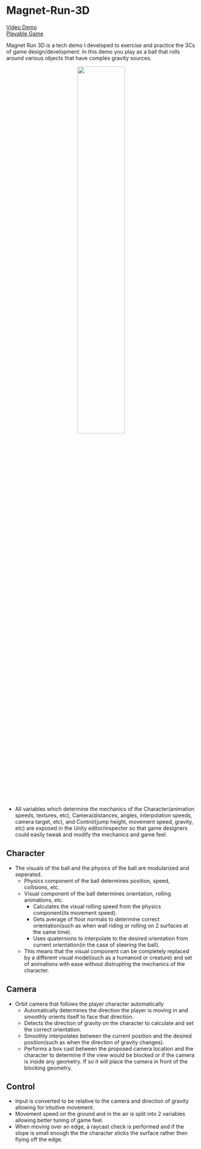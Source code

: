 # Magnet-Run-3D

[Video Demo](https://www.youtube.com/watch?v=FrG3asgh3Uo)  
[Playable Game](https://tradam.itch.io/magnet-run-3d)  

Magnet Run 3D is a tech demo I developed to exercise and practice the 3Cs of game design/development.
In this demo you play as a ball that rolls around various objects that have complex gravity sources.

<p align="center">
  <img src="https://user-images.githubusercontent.com/11139432/213840115-59413e96-1c22-4229-aada-c59ec042fc1f.png" width="50%"/>
</p>

- All variables which determine the mechanics of the Character(animation speeds, textures, etc), Camera(distances, angles, interpolation speeds, camera target, etc), and Control(jump height, movement speed, gravity, etc) are exposed in the Unity editor/inspector so that game designers could easily tweak and modify the mechanics and game feel.

## Character
- The visuals of the ball and the physics of the ball are modularized and seperated.
  - Physics component of the ball determines position, speed, collisions, etc.
  - Visual component of the ball determines orientation, rolling animations, etc.
    - Calculates the visual rolling speed from the physics component(its movement speed).
    - Gets average of floor normals to determine correct orientation(such as when wall riding or rolling on 2 surfaces at the same time).
    - Uses quaternions to interpolate to the desired orientation from current orientation(in the case of steering the ball).
  - This means that the visual component can be completely replaced by a different visual model(such as a humanoid or creature) and set of animations with ease without distrupting the mechanics of the character.

## Camera
- Orbit camera that follows the player character automatically
  - Automatically determines the direction the player is moving in and smoothly orients itself to face that direction.
  - Detects the direction of gravity on the character to calculate and set the correct orientation.
  - Smoothly interpolates between the current position and the desired position(such as when the direction of gravity changes).
  - Performs a box cast between the proposed camera location and the character to determine if the view would be blocked or if the camera is inside any geometry. If so it will place the camera in front of the blocking geometry.

## Control
  - Input is converted to be relative to the camera and direction of gravity allowing for intuitive movement.
  - Movement speed on the ground and in the air is split into 2 variables allowing better tuning of game feel.
  - When moving over an edge, a raycast check is performed and if the slope is small enough the the character sticks the surface rather then flying off the edge.

